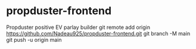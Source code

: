 # propduster-frontend
Propduster positive EV parlay builder
git remote add origin https://github.com/Nadeau925/propduster-frontend.git
git branch -M main
git push -u origin main
